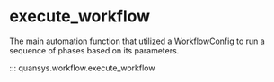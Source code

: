 # execute_workflow

The main automation function that utilized a [WorkflowConfig](workflow_config.md)
to run a sequence of phases based on its parameters. 

::: quansys.workflow.execute_workflow